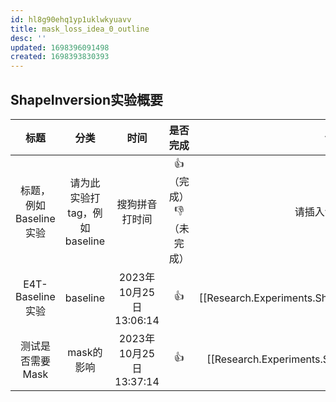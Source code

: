```yaml
---
id: hl8g90ehq1yp1uklwkyuavv
title: mask_loss_idea_0_outline
desc: ''
updated: 1698396091498
created: 1698393830393
---
```

## ShapeInversion实验概要


|          标题          |             分类              |          时间          |        是否完成         |                          详情页                          |
|:----------------------:|:-----------------------------:|:----------------------:|:-----------------------:|:--------------------------------------------------------:|
| 标题，例如Baseline实验 | 请为此实验打tag，例如baseline |     搜狗拼音打时间     | 👍（完成）👎 （未完成） |                    请插入详细站内链接                    |
|    E4T-Baseline实验    |           baseline            | 2023年10月25日13:06:14 |           👍            | [[Research.Experiments.ShapeInversion.e4t_baseline_exp]] |
|    测试是否需要Mask    |          mask的影响           | 2023年10月25日13:37:14 |           👍            |   [[Research.Experiments.ShapeInversion.mask_is_need]]   |